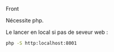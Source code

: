 Front

Nécessite php.

Le lancer en local si pas de seveur web :
```bash
php -S http:localhost:8001
```